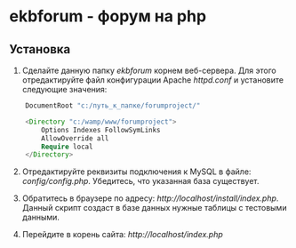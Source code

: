 ekbforum - форум на php
========

Установка
---------

1. Сделайте данную папку _ekbforum_ корнем веб-сервера. Для этого отредактируйте файл конфигурации Apache _httpd.conf_ и установите следующие значения:
```php
    DocumentRoot "c:/путь_к_папке/forumproject/"

    <Directory "c:/wamp/www/forumproject">
        Options Indexes FollowSymLinks
        AllowOverride all
        Require local
    </Directory>
```

2. Отредактируйте реквизиты подключения к MySQL в файле: _config/config.php_. Убедитесь, что указанная база существует.

3. Обратитесь в браузере по адресу: _http://localhost/install/index.php_. Данный скрипт создаст в базе данных нужные таблицы с тестовыми данными.

4. Перейдите в корень сайта: _http://localhost/index.php_

